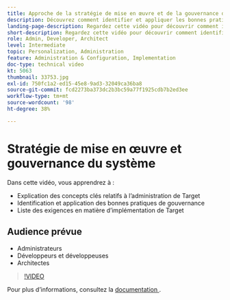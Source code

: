 ```yaml
---
title: Approche de la stratégie de mise en œuvre et de la gouvernance du système
description: Découvrez comment identifier et appliquer les bonnes pratiques de gouvernance et répertorier les exigences en matière d’implémentation de Target.
landing-page-description: Regardez cette vidéo pour découvrir comment identifier et appliquer les bonnes pratiques de gouvernance et répertorier les exigences en matière de mise en œuvre de Target.
short-description: Regardez cette vidéo pour découvrir comment identifier et appliquer les bonnes pratiques de gouvernance et répertorier les exigences en matière de mise en œuvre de Target.
role: Admin, Developer, Architect
level: Intermediate
topic: Personalization, Administration
feature: Administration & Configuration, Implementation
doc-type: technical video
kt: 5063
thumbnail: 33753.jpg
exl-id: 750fc1a2-ed15-45e8-9ad3-32049ca36ba8
source-git-commit: fcd2273ba373dc2b3bc59a77f1925cdb7b2ed3ee
workflow-type: tm+mt
source-wordcount: '98'
ht-degree: 38%

---
```


# Stratégie de mise en œuvre et gouvernance du système

Dans cette vidéo, vous apprendrez à :

* Explication des concepts clés relatifs à l’administration de Target
* Identification et application des bonnes pratiques de gouvernance
* Liste des exigences en matière d’implémentation de Target

## Audience prévue

* Administrateurs
* Développeurs et développeuses
* Architectes

>[!VIDEO](https://video.tv.adobe.com/v/33753/?quality=12)

Pour plus d’informations, consultez la [ documentation ](https://experienceleague.adobe.com/docs/target/using/administer/administrating-target.html?lang=fr).
